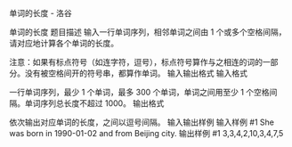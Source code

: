 



单词的长度 - 洛谷














单词的长度
题目描述
输入一行单词序列，相邻单词之间由 $1$ 个或多个空格间隔，请对应地计算各个单词的长度。

注意：如果有标点符号（如连字符，逗号），标点符号算作与之相连的词的一部分。没有被空格间开的符号串，都算作单词。
输入输出格式
输入格式

一行单词序列，最少 $1$ 个单词，最多 $300$ 个单词，单词之间用至少 $1$ 个空格间隔。单词序列总长度不超过 $1000$。
输出格式

依次输出对应单词的长度，之间以逗号间隔。
输入输出样例
输入样例 #1
She was born in 1990-01-02  and  from Beijing city.
输出样例 #1
3,3,4,2,10,3,4,7,5






